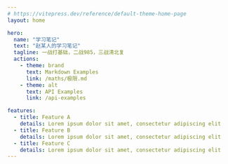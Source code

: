 ```yaml
---
# https://vitepress.dev/reference/default-theme-home-page
layout: home

hero:
  name: "学习笔记"
  text: "赵某人的学习笔记"
  tagline: 一战打基础，二战985，三战清北复
  actions:
    - theme: brand
      text: Markdown Examples
      link: /maths/极限.md
    - theme: alt
      text: API Examples
      link: /api-examples

features:
  - title: Feature A
    details: Lorem ipsum dolor sit amet, consectetur adipiscing elit
  - title: Feature B
    details: Lorem ipsum dolor sit amet, consectetur adipiscing elit
  - title: Feature C
    details: Lorem ipsum dolor sit amet, consectetur adipiscing elit
---
```


